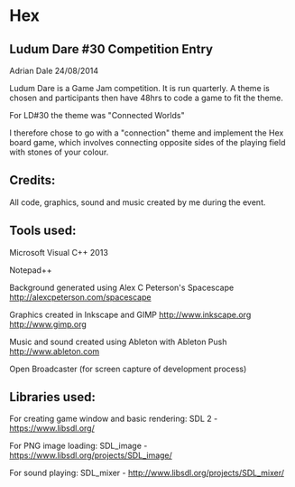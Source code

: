 Hex
===

Ludum Dare #30 Competition Entry
--------------------------------

Adrian Dale 24/08/2014

Ludum Dare is a Game Jam competition. It is run quarterly.
A theme is chosen and participants then have 48hrs to code a game to fit the theme.

For LD#30 the theme was "Connected Worlds"

I therefore chose to go with a "connection" theme and implement the Hex board game,
which involves connecting opposite sides of the playing field with stones of your
colour.

Credits:
--------

All code, graphics, sound and music created by me during the event.


Tools used:
-----------

Microsoft Visual C++ 2013

Notepad++

Background generated using Alex C Peterson's Spacescape
http://alexcpeterson.com/spacescape

Graphics created in Inkscape and GIMP
http://www.inkscape.org
http://www.gimp.org

Music and sound created using Ableton with Ableton Push
http://www.ableton.com

Open Broadcaster (for screen capture of development process)


Libraries used:
---------------

For creating game window and basic rendering:
SDL 2 - https://www.libsdl.org/

For PNG image loading:
SDL_image - https://www.libsdl.org/projects/SDL_image/

For sound playing:
SDL_mixer - http://www.libsdl.org/projects/SDL_mixer/




